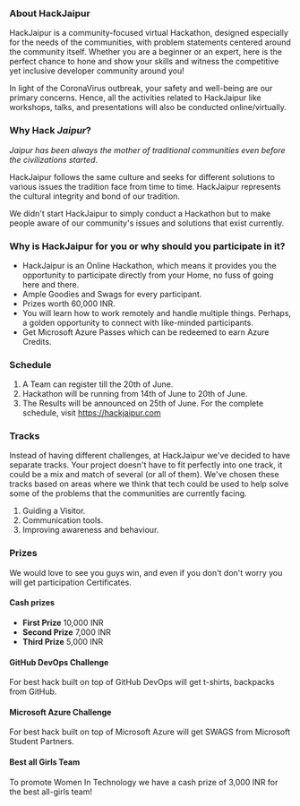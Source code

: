 ### About HackJaipur

HackJaipur is a community-focused virtual Hackathon, designed especially for the needs of the communities, with problem statements centered around the community itself. Whether you are a beginner or an expert, here is the perfect chance to hone and show your skills and witness the competitive yet inclusive developer community around you!  

In light of the CoronaVirus outbreak, your safety and well-being are our primary concerns. Hence, all the activities related to HackJaipur like workshops, talks, and presentations will also be conducted online/virtually. 

### Why Hack *Jaipur*?
_Jaipur has been always the mother of traditional communities even before the civilizations started_.

HackJaipur follows the same culture and seeks for different solutions to various issues the tradition face from time to time. HackJaipur represents the cultural integrity and bond of our tradition. 

We didn't start HackJaipur to simply conduct a Hackathon but to make people aware of our community's issues and solutions that exist currently.

### Why is HackJaipur for you or why should you participate in it?

* HackJaipur is an Online Hackathon, which means it provides you the opportunity to participate directly from your Home, no fuss of going here and there.
* Ample Goodies and Swags for every participant.
* Prizes worth 60,000 INR.
* You will learn how to work remotely and handle multiple things. Perhaps, a golden opportunity to connect with like-minded participants.
* Get Microsoft Azure Passes which can be redeemed to earn Azure Credits.

### Schedule

1. A Team can register till the 20th of June.
2. Hackathon will be running from 14th of June to 20th of June.
3. The Results will be announced on 25th of June.
For the complete schedule, visit https://hackjaipur.com

### Tracks

Instead of having different challenges, at HackJaipur we've decided to have separate tracks. Your project doesn't have to fit perfectly into one track, it could be a mix and match of several (or all of them). We've chosen these tracks based on areas where we think that tech could be used to help solve some of the problems that the communities are currently facing.
1. Guiding a Visitor.
2. Communication tools.
3. Improving awareness and behaviour.

### Prizes
We would love to see you guys win, and even if you don't don't worry you will get participation Certificates.  
#### Cash prizes
* **First Prize** 10,000 INR
* **Second Prize** 7,000 INR
* **Third Prize** 5,000 INR

#### GitHub DevOps Challenge
For best hack built on top of GitHub DevOps will get t-shirts, backpacks from GitHub.

#### Microsoft Azure Challenge
For best hack built on top of Microsoft Azure will get SWAGS from Microsoft Student Partners.

#### Best all Girls Team
To promote Women In Technology we have a cash prize of 3,000 INR for the best all-girls team!
